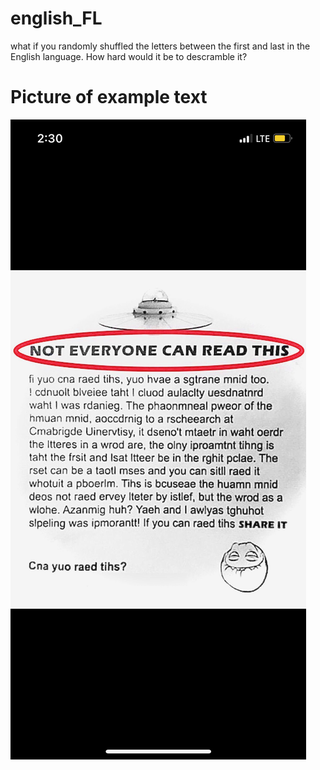 # english_FL
what if you randomly shuffled the letters between the first and last in the English language. How hard would it be to descramble it?

# Picture of example text

![Screenshot of scrambled English text where the first and last letter stay in the correct position, but the middle is randomly scrambled.](ScrambledEnglishReadable.jpg)